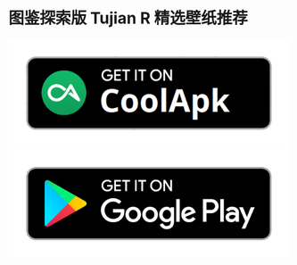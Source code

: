 # 图鉴探索版 Tujian R 精选壁纸推荐

[![Get it on CoolApk](./art/5bd37a5.png)](https://www.coolapk.com/apk/ml.cerasus.pics.g)
[![Get it on Google Play](./art/db9b21a.png)](https://play.google.com/store/apps/details?id=ml.cerasus.pics.g)
